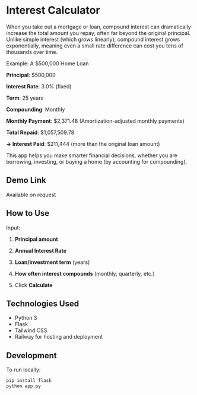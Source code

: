 # Interest Calculator

When you take out a mortgage or loan, compound interest can dramatically increase the total amount you repay, often far beyond the original principal. Unlike simple interest (which grows linearly), compound interest grows exponentially, meaning even a small rate difference can cost you tens of thousands over time.

Example: A $500,000 Home Loan

**Principal**: $500,000

**Interest Rate**: 3.0% (fixed)

**Term**: 25 years

**Compounding**: Monthly

**Monthly Payment**: $2,371.48 (Amortization-adjusted monthly payments)

**Total Repaid**: $1,057,509.78

**→ Interest Paid**: $211,444 (more than the original loan amount)

This app helps you make smarter financial decisions, whether you are borrowing, investing, or buying a home (by accounting for compounding).

## Demo Link

Available on request

## How to Use
Input:

1. **Principal amount** 

2. **Annual Interest Rate** 

3. **Loan/investment term** (years)

4. **How often interest compounds** (monthly, quarterly, etc.)

5. Click **Calculate**  

## Technologies Used

- Python 3
- Flask
- Tailwind CSS
- Railway for hosting and deployment

## Development

To run locally:

```bash
pip install flask
python app.py
